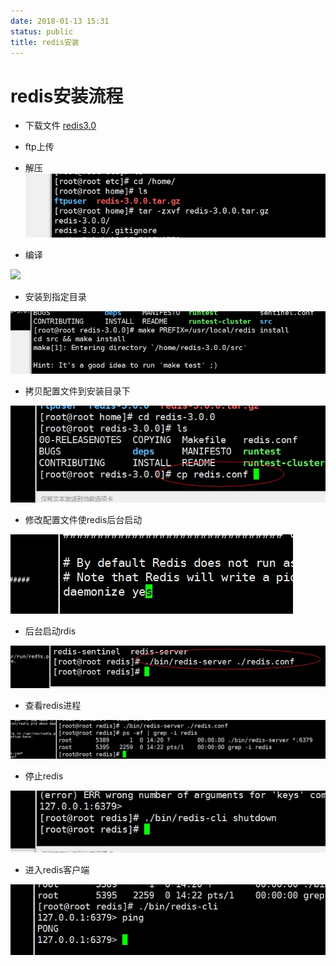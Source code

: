 ```yaml
---
date: 2018-01-13 15:31
status: public
title: redis安装
---
```


# redis安装流程
* 下载文件 [redis3.0](https://pan.baidu.com/s/1eTOJJvO)  

*  ftp上传  

*  解压  
![](_image/redis安装/15-39-26.jpg)

*  编译  

![](./_image/15-40-19.jpg)  

* 安装到指定目录  

![](_image/redis安装/15-41-18.jpg)  
*  拷贝配置文件到安装目录下  

![](_image/redis安装/15-44-20.jpg)
*  修改配置文件使redis后台启动  

![](_image/redis安装/15-47-48.jpg)
*  后台启动rdis  

![](_image/redis安装/15-49-12.jpg)
*  查看redis进程  

![](_image/redis安装/15-50-26.jpg)
*  停止redis  

![](_image/redis安装/15-54-29.jpg)

*  进入redis客户端  

![](_image/redis安装/15-51-49.jpg)
